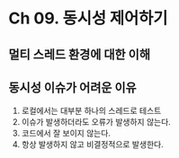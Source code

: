 # Ch 09. 동시성 제어하기

## 멀티 스레드 환경에 대한 이해

## 동시성 이슈가 어려운 이유
1. 로컬에서는 대부분 하나의 스레드로 테스트
2. 이슈가 발생하더라도 오류가 발생하지 않는다.
3. 코드에서 잘 보이지 않는다.
4. 항상 발생하지 않고 비결정적으로 발생한다.
